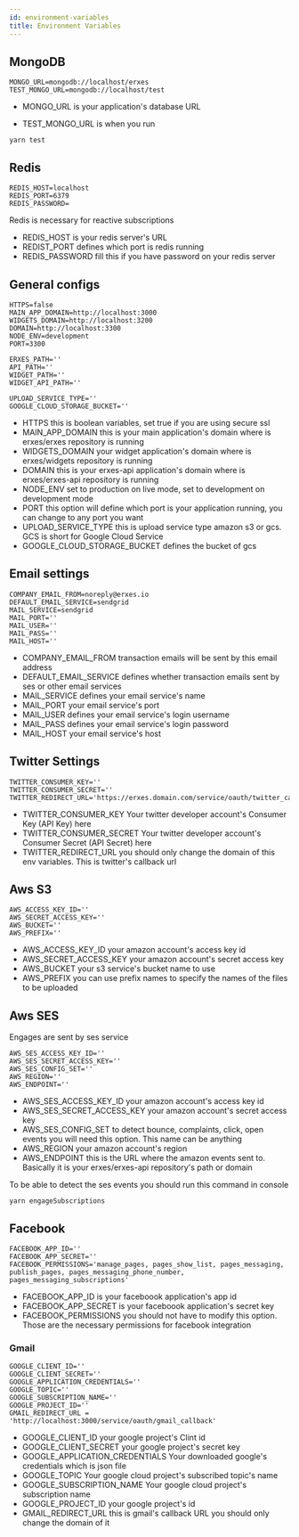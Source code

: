 ```yaml
---
id: environment-variables
title: Environment Variables
---
```


## MongoDB

```
MONGO_URL=mongodb://localhost/erxes
TEST_MONGO_URL=mongodb://localhost/test
```

- MONGO_URL is your application's database URL

- TEST_MONGO_URL is when you run

```
yarn test
```

## Redis

```
REDIS_HOST=localhost
REDIS_PORT=6379
REDIS_PASSWORD=
```

Redis is necessary for reactive subscriptions

- REDIS_HOST is your redis server's URL
- REDIST_PORT defines which port is redis running
- REDIS_PASSWORD fill this if you have password on your redis server

## General configs

```
HTTPS=false
MAIN_APP_DOMAIN=http://localhost:3000
WIDGETS_DOMAIN=http://localhost:3200
DOMAIN=http://localhost:3300
NODE_ENV=development
PORT=3300

ERXES_PATH=''
API_PATH=''
WIDGET_PATH=''
WIDGET_API_PATH=''

UPLOAD_SERVICE_TYPE=''
GOOGLE_CLOUD_STORAGE_BUCKET=''
```

- HTTPS this is boolean variables, set true if you are using secure ssl
- MAIN_APP_DOMAIN this is your main application's domain where is erxes/erxes repository is running
- WIDGETS_DOMAIN your widget application's domain where is erxes/widgets repository is running
- DOMAIN this is your erxes-api application's domain where is erxes/erxes-api repository is running
- NODE_ENV set to production on live mode, set to development on development mode
- PORT this option will define which port is your application running, you can change to any port you want
- UPLOAD_SERVICE_TYPE this is upload service type amazon s3 or gcs. GCS is short for Google Cloud Service
- GOOGLE_CLOUD_STORAGE_BUCKET defines the bucket of gcs

## Email settings

```
COMPANY_EMAIL_FROM=noreply@erxes.io
DEFAULT_EMAIL_SERVICE=sendgrid
MAIL_SERVICE=sendgrid
MAIL_PORT=''
MAIL_USER=''
MAIL_PASS=''
MAIL_HOST=''
```

- COMPANY_EMAIL_FROM transaction emails will be sent by this email address
- DEFAULT_EMAIL_SERVICE defines whether transaction emails sent by ses or other email services
- MAIL_SERVICE defines your email service's name
- MAIL_PORT your email service's port
- MAIL_USER defines your email service's login username
- MAIL_PASS defines your email service's login password
- MAIL_HOST your email service's host

## Twitter Settings

```
TWITTER_CONSUMER_KEY=''
TWITTER_CONSUMER_SECRET=''
TWITTER_REDIRECT_URL='https://erxes.domain.com/service/oauth/twitter_callback'
```

- TWITTER_CONSUMER_KEY Your twitter developer account's Consumer Key (API Key) here
- TWITTER_CONSUMER_SECRET Your twitter developer account's Consumer Secret (API Secret) here
- TWITTER_REDIRECT_URL you should only change the domain of this env variables. This is twitter's callback url

## Aws S3

```
AWS_ACCESS_KEY_ID=''
AWS_SECRET_ACCESS_KEY=''
AWS_BUCKET=''
AWS_PREFIX=''
```

- AWS_ACCESS_KEY_ID your amazon account's access key id
- AWS_SECRET_ACCESS_KEY your amazon account's secret access key
- AWS_BUCKET your s3 service's bucket name to use
- AWS_PREFIX you can use prefix names to specify the names of the files to be uploaded

## Aws SES

Engages are sent by ses service

```
AWS_SES_ACCESS_KEY_ID=''
AWS_SES_SECRET_ACCESS_KEY=''
AWS_SES_CONFIG_SET=''
AWS_REGION=''
AWS_ENDPOINT=''
```

- AWS_SES_ACCESS_KEY_ID your amazon account's access key id
- AWS_SES_SECRET_ACCESS_KEY your amazon account's secret access key
- AWS_SES_CONFIG_SET to detect bounce, complaints, click, open events you will need this option. This name can be anything
- AWS_REGION your amazon account's region
- AWS_ENDPOINT this is the URL where the amazon events sent to. Basically it is your erxes/erxes-api repository's path or domain

To be able to detect the ses events you should run this command in console

```
yarn engageSubscriptions
```

## Facebook

```
FACEBOOK_APP_ID=''
FACEBOOK_APP_SECRET=''
FACEBOOK_PERMISSIONS='manage_pages, pages_show_list, pages_messaging, publish_pages, pages_messaging_phone_number, pages_messaging_subscriptions'

```

- FACEBOOK_APP_ID is your faceboook application's app id
- FACEBOOK_APP_SECRET is your faceboook application's secret key
- FACEBOOK_PERMISSIONS you should not have to modify this option. Those are the necessary permissions for facebook integration

### Gmail

```
GOOGLE_CLIENT_ID=''
GOOGLE_CLIENT_SECRET=''
GOOGLE_APPLICATION_CREDENTIALS=''
GOOGLE_TOPIC=''
GOOGLE_SUBSCRIPTION_NAME=''
GOOGLE_PROJECT_ID=''
GMAIL_REDIRECT_URL = 'http://localhost:3000/service/oauth/gmail_callback'
```

- GOOGLE_CLIENT_ID your google project's Clint id
- GOOGLE_CLIENT_SECRET your google project's secret key
- GOOGLE_APPLICATION_CREDENTIALS Your downloaded google's credentials which is json file
- GOOGLE_TOPIC Your google cloud project's subscribed topic's name
- GOOGLE_SUBSCRIPTION_NAME Your google cloud project's subscription name
- GOOGLE_PROJECT_ID your google project's id
- GMAIL_REDIRECT_URL this is gmail's callback URL you should only change the domain of it

